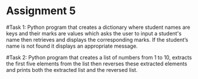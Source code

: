 # Assignment 5

#Task 1:
Python program that creates a dictionary where student names are keys and their marks are values which asks the user to input a student's name then retrieves and displays the corresponding marks. If the student’s name is not found it displays an appropriate message.

#Task 2:
Python program that creates a list of numbers from 1 to 10, extracts the first five elements from the list then reverses these extracted elements and prints both the extracted list and the reversed list.
